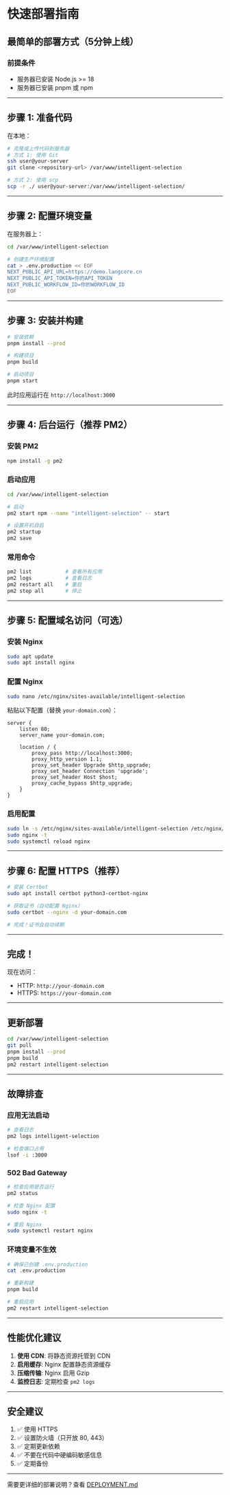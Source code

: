 # 快速部署指南

## 最简单的部署方式（5分钟上线）

### 前提条件
- 服务器已安装 Node.js >= 18
- 服务器已安装 pnpm 或 npm

---

## 步骤 1: 准备代码

在本地：
```bash
# 克隆或上传代码到服务器
# 方式 1: 使用 Git
ssh user@your-server
git clone <repository-url> /var/www/intelligent-selection

# 方式 2: 使用 scp
scp -r ./ user@your-server:/var/www/intelligent-selection/
```

---

## 步骤 2: 配置环境变量

在服务器上：
```bash
cd /var/www/intelligent-selection

# 创建生产环境配置
cat > .env.production << EOF
NEXT_PUBLIC_API_URL=https://demo.langcore.cn
NEXT_PUBLIC_API_TOKEN=你的API_TOKEN
NEXT_PUBLIC_WORKFLOW_ID=你的WORKFLOW_ID
EOF
```

---

## 步骤 3: 安装并构建

```bash
# 安装依赖
pnpm install --prod

# 构建项目
pnpm build

# 启动项目
pnpm start
```

此时应用运行在 `http://localhost:3000`

---

## 步骤 4: 后台运行（推荐 PM2）

### 安装 PM2
```bash
npm install -g pm2
```

### 启动应用
```bash
cd /var/www/intelligent-selection

# 启动
pm2 start npm --name "intelligent-selection" -- start

# 设置开机自启
pm2 startup
pm2 save
```

### 常用命令
```bash
pm2 list           # 查看所有应用
pm2 logs           # 查看日志
pm2 restart all    # 重启
pm2 stop all       # 停止
```

---

## 步骤 5: 配置域名访问（可选）

### 安装 Nginx
```bash
sudo apt update
sudo apt install nginx
```

### 配置 Nginx
```bash
sudo nano /etc/nginx/sites-available/intelligent-selection
```

粘贴以下配置（替换 `your-domain.com`）：
```nginx
server {
    listen 80;
    server_name your-domain.com;

    location / {
        proxy_pass http://localhost:3000;
        proxy_http_version 1.1;
        proxy_set_header Upgrade $http_upgrade;
        proxy_set_header Connection 'upgrade';
        proxy_set_header Host $host;
        proxy_cache_bypass $http_upgrade;
    }
}
```

### 启用配置
```bash
sudo ln -s /etc/nginx/sites-available/intelligent-selection /etc/nginx/sites-enabled/
sudo nginx -t
sudo systemctl reload nginx
```

---

## 步骤 6: 配置 HTTPS（推荐）

```bash
# 安装 Certbot
sudo apt install certbot python3-certbot-nginx

# 获取证书（自动配置 Nginx）
sudo certbot --nginx -d your-domain.com

# 完成！证书会自动续期
```

---

## 完成！

现在访问：
- HTTP: `http://your-domain.com`
- HTTPS: `https://your-domain.com`

---

## 更新部署

```bash
cd /var/www/intelligent-selection
git pull
pnpm install --prod
pnpm build
pm2 restart intelligent-selection
```

---

## 故障排查

### 应用无法启动
```bash
# 查看日志
pm2 logs intelligent-selection

# 检查端口占用
lsof -i :3000
```

### 502 Bad Gateway
```bash
# 检查应用是否运行
pm2 status

# 检查 Nginx 配置
sudo nginx -t

# 重启 Nginx
sudo systemctl restart nginx
```

### 环境变量不生效
```bash
# 确保已创建 .env.production
cat .env.production

# 重新构建
pnpm build

# 重启应用
pm2 restart intelligent-selection
```

---

## 性能优化建议

1. **使用 CDN**: 将静态资源托管到 CDN
2. **启用缓存**: Nginx 配置静态资源缓存
3. **压缩传输**: Nginx 启用 Gzip
4. **监控日志**: 定期检查 `pm2 logs`

---

## 安全建议

1. ✅ 使用 HTTPS
2. ✅ 设置防火墙（只开放 80, 443）
3. ✅ 定期更新依赖
4. ✅ 不要在代码中硬编码敏感信息
5. ✅ 定期备份

---

需要更详细的部署说明？查看 [DEPLOYMENT.md](./DEPLOYMENT.md)

